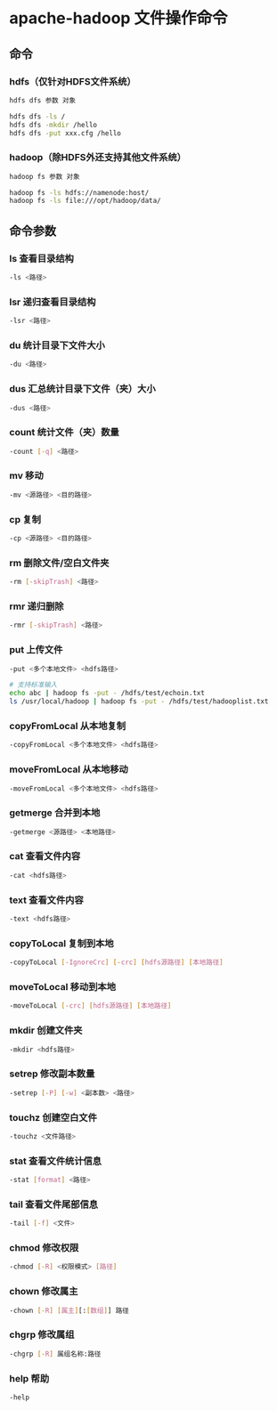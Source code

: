 # apache-hadoop 文件操作命令

## 命令

### hdfs（仅针对HDFS文件系统）

```sh
hdfs dfs 参数 对象
```

```sh
hdfs dfs -ls /
hdfs dfs -mkdir /hello
hdfs dfs -put xxx.cfg /hello
```

### hadoop（除HDFS外还支持其他文件系统）

```sh
hadoop fs 参数 对象
```

```sh
hadoop fs -ls hdfs://namenode:host/
hadoop fs -ls file:///opt/hadoop/data/
```

## 命令参数

### ls 查看目录结构

```sh
-ls <路径>
```

### lsr 递归查看目录结构

```sh
-lsr <路径>
```

### du 统计目录下文件大小

```sh
-du <路径>
```

### dus 汇总统计目录下文件（夹）大小

```sh
-dus <路径>
```

### count 统计文件（夹）数量

```sh
-count [-q] <路径>
```

### mv 移动

```sh
-mv <源路径> <目的路径>
```

### cp 复制

```sh
-cp <源路径> <目的路径>
```

### rm 删除文件/空白文件夹

```sh
-rm [-skipTrash] <路径>
```

### rmr 递归删除

```sh
-rmr [-skipTrash] <路径>
```

### put 上传文件

```sh
-put <多个本地文件> <hdfs路径>
```

```sh
# 支持标准输入
echo abc | hadoop fs -put - /hdfs/test/echoin.txt
ls /usr/local/hadoop | hadoop fs -put - /hdfs/test/hadooplist.txt
```

### copyFromLocal 从本地复制

```sh
-copyFromLocal <多个本地文件> <hdfs路径>
```

### moveFromLocal 从本地移动

```sh
-moveFromLocal <多个本地文件> <hdfs路径>
```

### getmerge 合并到本地

```sh
-getmerge <源路径> <本地路径>
```

### cat 查看文件内容

```sh
-cat <hdfs路径>
```

### text 查看文件内容

```sh
-text <hdfs路径>
```

### copyToLocal 复制到本地

```sh
-copyToLocal [-IgnoreCrc] [-crc] [hdfs源路径] [本地路径]
```

### moveToLocal 移动到本地

```sh
-moveToLocal [-crc] [hdfs源路径] [本地路径]
```

### mkdir 创建文件夹

```sh
-mkdir <hdfs路径>
```

### setrep 修改副本数量

```sh
-setrep [-P] [-w] <副本数> <路径>
```

### touchz 创建空白文件

```sh
-touchz <文件路径>
```

### stat 查看文件统计信息

```sh
-stat [format] <路径>
```

### tail 查看文件尾部信息

```sh
-tail [-f] <文件>
```

### chmod 修改权限

```sh
-chmod [-R] <权限模式> [路径]
```

### chown 修改属主

```sh
-chown [-R] [属主][:[数组]] 路径
```

### chgrp 修改属组

```sh
-chgrp [-R] 属组名称:路径
```

### help 帮助

```sh
-help
```

